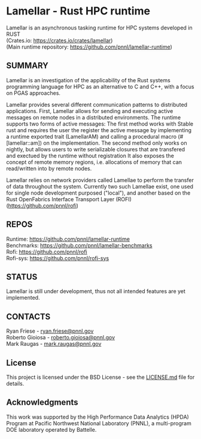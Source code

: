 Lamellar - Rust HPC runtime
=================================================

Lamellar is an asynchronous tasking runtime for HPC systems developed in RUST  
(Crates.io: https://crates.io/crates/lamellar)  
(Main runtime repository: https://github.com/pnnl/lamellar-runtime)  

SUMMARY
-------

Lamellar is an investigation of the applicability of the Rust systems programming language for HPC as an alternative to C and C++, with a focus on PGAS approaches.

Lamellar provides several different communication patterns to distributed applications. 
First, Lamellar allows for sending and executing active messages on remote nodes in a distributed environments. 
The runtime supports two forms of active messages:
The first method works with Stable rust and requires the user the register the active message by implementing a runtime exported trait (LamellarAM) and calling a procedural macro (\#[lamellar::am]) on the implementation.
The second method only works on nightly, but allows users to write serializable closures that are transfered and exectued by the runtime without registration 
It also exposes the concept of remote memory regions, i.e. allocations of memory that can read/written into by remote nodes.

Lamellar relies on network providers called Lamellae to perform the transfer of data throughout the system.
Currently two such Lamellae exist, one used for single node development purposed ("local"), and another based on the Rust OpenFabrics Interface Transport Layer (ROFI) (https://github.com/pnnl/rofi)

REPOS
------
Runtime: https://github.com/pnnl/lamellar-runtime  
Benchmarks: https://github.com/pnnl/lamellar-benchmarks  
Rofi: https://github.com/pnnl/rofi  
Rofi-sys: https://github.com/pnnl/rofi-sys  

STATUS
------
Lamellar is still under development, thus not all intended features are yet
implemented.

CONTACTS
--------
Ryan Friese     - ryan.friese@pnnl.gov  
Roberto Gioiosa - roberto.gioiosa@pnnl.gov  
Mark Raugas     - mark.raugas@pnnl.gov  

## License

This project is licensed under the BSD License - see the [LICENSE.md](LICENSE.md) file for details.

## Acknowledgments

This work was supported by the High Performance Data Analytics (HPDA) Program at Pacific Northwest National Laboratory (PNNL),
a multi-program DOE laboratory operated by Battelle.
